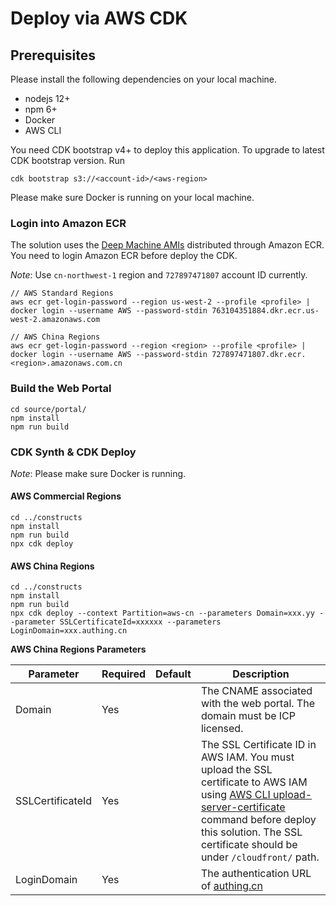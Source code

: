 # Deploy via AWS CDK

## Prerequisites

Please install the following dependencies on your local machine.

* nodejs 12+
* npm 6+
* Docker
* AWS CLI

You need CDK bootstrap v4+ to deploy this application. To upgrade to latest CDK bootstrap version. Run
```
cdk bootstrap s3://<account-id>/<aws-region>
```

Please make sure Docker is running on your local machine.

### Login into Amazon ECR
The solution uses the [Deep Machine AMIs](https://github.com/aws/deep-learning-containers/blob/master/available_images.md)
distributed through Amazon ECR. You need to login Amazon ECR before deploy the CDK.

_Note_: Use `cn-northwest-1` region and `727897471807` account ID currently.

```
// AWS Standard Regions
aws ecr get-login-password --region us-west-2 --profile <profile> | docker login --username AWS --password-stdin 763104351884.dkr.ecr.us-west-2.amazonaws.com

// AWS China Regions
aws ecr get-login-password --region <region> --profile <profile> | docker login --username AWS --password-stdin 727897471807.dkr.ecr.<region>.amazonaws.com.cn
```

### Build the Web Portal

```
cd source/portal/
npm install
npm run build
```

### CDK Synth & CDK Deploy
_Note_: Please make sure Docker is running.

#### AWS Commercial Regions
```
cd ../constructs
npm install
npm run build
npx cdk deploy
```

#### AWS China Regions

```
cd ../constructs
npm install 
npm run build
npx cdk deploy --context Partition=aws-cn --parameters Domain=xxx.yy --parameter SSLCertificateId=xxxxxx --parameters LoginDomain=xxx.authing.cn
```

**AWS China Regions Parameters**

| Parameter        | Required | Default | Description                                                  |
| ---------------- | -------- | ------- | ------------------------------------------------------------ |
| Domain           | Yes      |         | The CNAME associated with the web portal. The domain must be ICP licensed.      |
| SSLCertificateId | Yes      |         | The SSL Certificate ID in AWS IAM. You must upload the SSL certificate to AWS IAM using [AWS CLI upload-server-certificate](https://docs.aws.amazon.com/cli/latest/reference/iam/upload-server-certificate.html) command before deploy this solution. The SSL certificate should be under `/cloudfront/` path. |
| LoginDomain      | Yes      |         | The authentication URL of [authing.cn](https://authing.cn)      |
